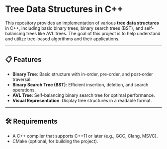 # Tree Data Structures in C++

This repository provides an implementation of various **tree data structures** in C++, including basic binary trees, binary search trees (BST), and self-balancing trees like AVL trees. The goal of this project is to help understand and utilize tree-based algorithms and their applications.

---

## 📋 Features

- **Binary Tree**: Basic structure with in-order, pre-order, and post-order traversal.
- **Binary Search Tree (BST)**: Efficient insertion, deletion, and search operations.
- **AVL Tree**: Self-balancing binary search tree for optimal performance.
- **Visual Representation**: Display tree structures in a readable format.

---

## 🛠️ Requirements

- A C++ compiler that supports C++11 or later (e.g., GCC, Clang, MSVC).
- CMake (optional, for building the project).

